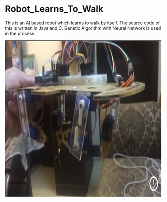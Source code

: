 # Robot_Learns_To_Walk
This is an AI based robot which learns to walk by itself. The source code of this is written in Java and C. Genetic Algorithm with Neural Network is used in the process.
<p>
  <img height="500" width="500" src="https://github.com/deadoralive023/deadoralive023/blob/master/IMG_1836.png">
</p>
